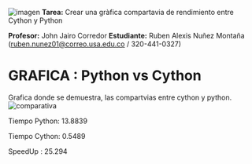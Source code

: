 ![imagen](https://user-images.githubusercontent.com/83742525/117239546-9f3afa00-adf4-11eb-9326-88be3b1c5393.png)
**Tarea:** Crear una gràfica compartavia de rendimiento entre Cython y Python

**Profesor:** John Jairo Corredor
**Estudiante:** Ruben Alexis Nuñez Montaña (ruben.nunez01@correo.usa.edu.co / 320-441-0327)



# GRAFICA : Python vs Cython
Grafica donde se demuestra, las compartvias entre cython y python.
![comparativa](https://user-images.githubusercontent.com/83742525/117239124-d0ff9100-adf3-11eb-9efd-4b6a845c654d.png)

Tiempo Python: 13.8839

Tiempo Cython: 0.5489

SpeedUp : 25.294
